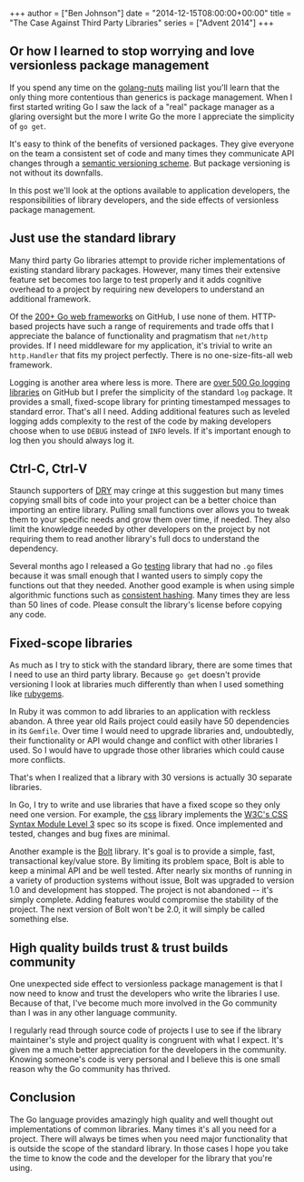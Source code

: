 +++
author = ["Ben Johnson"]
date = "2014-12-15T08:00:00+00:00"
title = "The Case Against Third Party Libraries"
series = ["Advent 2014"]
+++

## Or how I learned to stop worrying and love versionless package management

If you spend any time on the [golang-nuts][] mailing list you'll learn that the
only thing more contentious than generics is package management. When I first
started writing Go I saw the lack of a "real" package manager as a glaring
oversight but the more I write Go the more I appreciate the simplicity
of `go get`.

It's easy to think of the benefits of versioned packages. They give everyone on
the team a consistent set of code and many times they communicate API changes
through a [semantic versioning scheme][semver]. But package versioning is not
without its downfalls.

In this post we'll look at the options available to application developers,
the responsibilities of library developers, and the side effects of versionless
package management.

[golang-nuts]: https://groups.google.com/forum/#!forum/golang-nuts
[semver]: http://semver.org/


## Just use the standard library

Many third party Go libraries attempt to provide richer implementations of
existing standard library packages. However, many times their extensive feature
set becomes too large to test properly and it adds cognitive overhead to a
project by requiring new developers to understand an additional framework.

Of the [200+ Go web frameworks][web-frameworks] on GitHub, I use none of them.
HTTP-based projects have such a range of requirements and trade offs that I
appreciate the balance of functionality and pragmatism that `net/http` provides.
If I need middleware for my application, it's trivial to write an `http.Handler`
that fits my project perfectly. There is no one-size-fits-all web framework.

Logging is another area where less is more. There are [over 500 Go logging
libraries][logging] on GitHub but I prefer the simplicity of the standard
`log` package. It provides a small, fixed-scope library for printing timestamped
messages to standard error. That's all I need. Adding additional features such
as leveled logging adds complexity to the rest of the code by making developers
choose when to use `DEBUG` instead of `INFO` levels. If it's important enough
to log then you should always log it.

[web-frameworks]: https://github.com/search?l=Go&p=3&q=web+framework&type=Repositories
[logging]: https://github.com/search?l=Go&p=3&q=logging&type=Repositories


## Ctrl-C, Ctrl-V

Staunch supporters of [DRY][] may cringe at this suggestion but many times
copying small bits of code into your project can be a better choice than
importing an entire library. Pulling small functions over allows you to tweak
them to your specific needs and grow them over time, if needed. They also limit
the knowledge needed by other developers on the project by not requiring them
to read another library's full docs to understand the dependency.

Several months ago I released a Go [testing][] library that had no `.go` files
because it was small enough that I wanted users to simply copy the functions out
that they needed. Another good example is when using simple algorithmic
functions such as [consistent hashing][jmphash]. Many times they are less than 
50 lines of code. Please consult the library's license before copying any code.

[dry]: http://en.wikipedia.org/wiki/Don%27t_repeat_yourself
[testing]: https://github.com/benbjohnson/testing
[jmphash]: https://github.com/benbjohnson/jmphash


## Fixed-scope libraries

As much as I try to stick with the standard library, there are some times that
I need to use an third party library. Because `go get` doesn't provide
versioning I look at libraries much differently than when I used something like
[rubygems][].

In Ruby it was common to add libraries to an application with reckless abandon.
A three year old Rails project could easily have 50 dependencies in its
`Gemfile`. Over time I would need to upgrade libraries and, undoubtedly, their
functionality or API would change and conflict with other libraries I used. So
I would have to upgrade those other libraries which could cause more conflicts.

That's when I realized that a library with 30 versions is actually 30 separate
libraries.

In Go, I try to write and use libraries that have a fixed scope so they only
need one version. For example, the [css][] library implements the [W3C's CSS
Syntax Module Level 3][css-syntax] spec so its scope is fixed. Once implemented
and tested, changes and bug fixes are minimal.

Another example is the [Bolt][] library. It's goal is to provide a simple, fast,
transactional key/value store. By limiting its problem space, Bolt is able to
keep a minimal API and be well tested. After nearly six months of running in
a variety of production systems without issue, Bolt was upgraded to version 1.0
and development has stopped. The project is not abandoned -- it's simply
complete. Adding features would compromise the stability of the project. The
next version of Bolt won't be 2.0, it will simply be called something else.

[rubygems]: http://rubygems.org/
[bolt]: https://github.com/boltdb/bolt
[css]: https://github.com/benbjohnson/css
[css-syntax]: http://www.w3.org/TR/css3-syntax/


## High quality builds trust & trust builds community

One unexpected side effect to versionless package management is that I now need
to know and trust the developers who write the libraries I use. Because of that,
I've become much more involved in the Go community than I was in any other
language community.

I regularly read through source code of projects I use to see if the library
maintainer's style and project quality is congruent with what I expect. It's
given me a much better appreciation for the developers in the community. Knowing
someone's code is very personal and I believe this is one small reason why the
Go community has thrived.


## Conclusion

The Go language provides amazingly high quality and well thought out
implementations of common libraries. Many times it's all you need for a project.
There will always be times when you need major functionality that is outside
the scope of the standard library. In those cases I hope you take the time to
know the code and the developer for the library that you're using.


